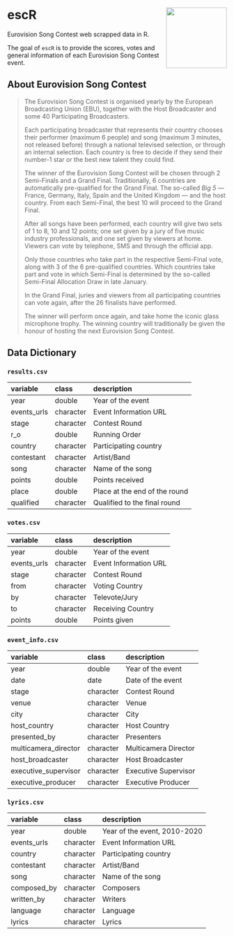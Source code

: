 # escR <a><img src='img/escR_hex.png' align="right" height="139" /></a>

Eurovision Song Contest web scrapped data in R.

The goal of `escR` is to provide the scores, votes and general information of each Eurovision Song Contest event.

## About Eurovision Song Contest

> The Eurovision Song Contest is organised yearly by the European Broadcasting Union (EBU), together with the Host Broadcaster and some 40 Participating Broadcasters. 
> 
> Each participating broadcaster that represents their country chooses their performer (maximum 6 people) and song (maximum 3 minutes, not released before) through a national televised selection, or through an internal selection. Each country is free to decide if they send their number-1 star or the best new talent they could find.
> 
> The winner of the Eurovision Song Contest will be chosen through 2 Semi-Finals and a Grand Final. Traditionally, 6 countries are automatically pre-qualified for the Grand Final. The so-called *Big 5* — France, Germany, Italy, Spain and the United Kingdom — and the host country. From each Semi-Final, the best 10 will proceed to the Grand Final.
> 
> After all songs have been performed, each country will give two sets of 1 to 8, 10 and 12 points; one set given by a jury of five music industry professionals, and one set given by viewers at home. Viewers can vote by telephone, SMS and through the official app.
> 
> Only those countries who take part in the respective Semi-Final vote, along with 3 of the 6 pre-qualified countries. Which countries take part and vote in which Semi-Final is determined by the so-called Semi-Final Allocation Draw in late January.
> 
> In the Grand Final, juries and viewers from all participating countries can vote again, after the 26 finalists have performed.
> 
> The winner will perform once again, and take home the iconic glass microphone trophy. The winning country will traditionally be given the honour of hosting the next Eurovision Song Contest.

## Data Dictionary

### `results.csv`

|variable          |class     |description |
|:-----------------|:---------|:-----------|
|year                 |double     | Year of the event |
|events_urls          |character  | Event Information URL |
|stage                |character  | Contest Round |
|r_o                  |double     | Running Order |
|country              |character  | Participating country |
|contestant           |character  | Artist/Band |
|song                 |character  | Name of the song |
|points               |double     | Points received |
|place                |double     | Place at the end of the round |
|qualified            |character  | Qualified to the final round |

### `votes.csv`

|variable          |class     |description |
|:-----------------|:---------|:-----------|
|year                 |double     | Year of the event |
|events_urls          |character  | Event Information URL |
|stage                |character  | Contest Round |
|from                 |character  | Voting Country |
|by                   |character  | Televote/Jury |
|to                   |character  | Receiving Country |
|points               |double     | Points given |

### `event_info.csv`

|variable          |class     |description |
|:-----------------|:---------|:-----------|
|year                 |double     | Year of the event |
|date                 |date       | Date of the event |
|stage                |character  | Contest Round |
|venue                |character  | Venue |
|city                 |character  | City |
|host_country         |character  | Host Country |
|presented_by         |character  | Presenters |
|multicamera_director |character  | Multicamera Director |
|host_broadcaster     |character  | Host Broadcaster |
|executive_supervisor |character  | Executive Supervisor |
|executive_producer   |character  | Executive Producer |

### `lyrics.csv`

|variable          |class     |description |
|:-----------------|:---------|:-----------|
|year                 |double     | Year of the event, 2010-2020 |
|events_urls          |character  | Event Information URL |
|country              |character  | Participating country |
|contestant           |character  | Artist/Band |
|song                 |character  | Name of the song |
|composed_by          |character  | Composers |
|written_by           |character  | Writers |
|language             |character  | Language |
|lyrics               |character  | Lyrics |
